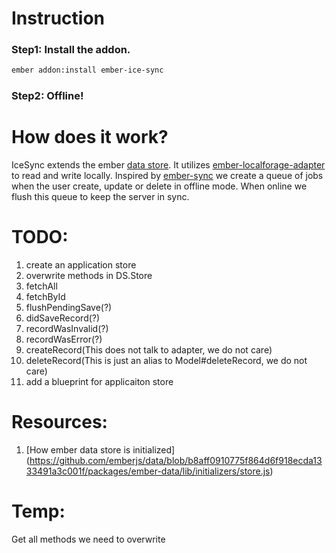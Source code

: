 # Instruction
### Step1: Install the addon.
```bash
ember addon:install ember-ice-sync
```
### Step2: Offline!


# How does it work?
IceSync extends the ember [data store](http://emberjs.com/api/data/classes/DS.Store.html).
It utilizes [ember-localforage-adapter](https://github.com/genkgo/ember-localforage-adapter/) to read and write locally.
Inspired by [ember-sync](https://github.com/kurko/ember-sync) we create a queue of jobs when the user create, update or delete in offline mode. When online we flush this queue to keep the server in sync.

# TODO:
1. create an application store
1. overwrite methods in DS.Store
  1. fetchAll
  1. fetchById
  1. flushPendingSave(?)
  1. didSaveRecord(?)
  1. recordWasInvalid(?)
  1. recordWasError(?)
  1. createRecord(This does not talk to adapter, we do not care)
  1. deleteRecord(This is just an alias to Model#deleteRecord, we do not care)
1. add a blueprint for applicaiton store

# Resources:
1. [How ember data store is initialized] (https://github.com/emberjs/data/blob/b8aff0910775f864d6f918ecda1333491a3c001f/packages/ember-data/lib/initializers/store.js)

# Temp:
Get all methods we need to overwrite
